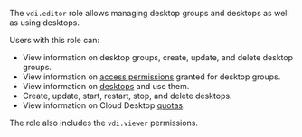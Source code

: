 The `vdi.editor` role allows managing desktop groups and desktops as well as using desktops.

Users with this role can:
* View information on desktop groups, create, update, and delete desktop groups.
* View information on [access permissions](../../iam/concepts/access-control/index.md) granted for desktop groups.
* View information on [desktops](../../cloud-desktop/concepts/desktops-and-groups.md) and use them.
* Create, update, start, restart, stop, and delete desktops.
* View information on Cloud Desktop [quotas](../../cloud-desktop/concepts/limits.md#quotas).

The role also includes the `vdi.viewer` permissions.
